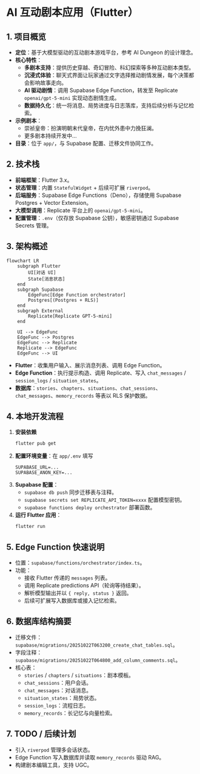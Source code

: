 # AI 互动剧本应用（Flutter）

## 1. 项目概览
- **定位**：基于大模型驱动的互动剧本游戏平台，参考 AI Dungeon 的设计理念。
- **核心特性**：
  - **多剧本支持**：提供历史穿越、奇幻冒险、科幻探索等多种互动剧本类型。
  - **沉浸式体验**：聊天式界面让玩家通过文字选择推动剧情发展，每个决策都会影响故事走向。
  - **AI 驱动剧情**：调用 Supabase Edge Function，转发至 Replicate `openai/gpt-5-mini` 实现动态剧情生成。
  - **数据持久化**：统一将消息、局势进度与日志落库，支持后续分析与记忆检索。
- **示例剧本**：
  - 崇祯皇帝：扮演明朝末代皇帝，在内忧外患中力挽狂澜。
  - 更多剧本持续开发中...
- **目录**：位于 `app/`，与 Supabase 配置、迁移文件协同工作。

## 2. 技术栈
- **前端框架**：Flutter 3.x。
- **状态管理**：内置 `StatefulWidget` + 后续可扩展 `riverpod`。
- **后端服务**：Supabase Edge Functions（Deno），存储使用 Supabase Postgres + Vector Extension。
- **大模型调用**：Replicate 平台上的 `openai/gpt-5-mini`。
- **配置管理**：`.env`（仅存放 Supabase 公钥），敏感密钥通过 Supabase Secrets 管理。

## 3. 架构概述
```mermaid
flowchart LR
    subgraph Flutter
        UI[对话 UI]
        State[消息状态]
    end
    subgraph Supabase
        EdgeFunc[Edge Function orchestrator]
        Postgres[(Postgres + RLS)]
    end
    subgraph External
        Replicate[Replicate GPT-5-mini]
    end

    UI --> EdgeFunc
    EdgeFunc --> Postgres
    EdgeFunc --> Replicate
    Replicate --> EdgeFunc
    EdgeFunc --> UI
```

- **Flutter**：收集用户输入、展示消息列表、调用 Edge Function。
- **Edge Function**：执行提示构造、调用 Replicate、写入 `chat_messages` / `session_logs` / `situation_states`。
- **数据库**：`stories`、`chapters`、`situations`、`chat_sessions`、`chat_messages`、`memory_records` 等表以 RLS 保护数据。

## 4. 本地开发流程
1. **安装依赖**
   ```bash
   flutter pub get
   ```
2. **配置环境变量**：在 `app/.env` 填写
   ```env
   SUPABASE_URL=...
   SUPABASE_ANON_KEY=...
   ```
3. **Supabase 配置**：
   - `supabase db push` 同步迁移表与注释。
   - `supabase secrets set REPLICATE_API_TOKEN=xxxx` 配置模型密钥。
   - `supabase functions deploy orchestrator` 部署函数。
4. **运行 Flutter 应用**：
   ```bash
   flutter run
   ```

## 5. Edge Function 快速说明
- 位置：`supabase/functions/orchestrator/index.ts`。
- 功能：
  - 接收 Flutter 传递的 `messages` 列表。
  - 调用 Replicate predictions API（轮询等待结果）。
  - 解析模型输出并以 `{ reply, status }` 返回。
  - 后续可扩展写入数据库或接入记忆检索。

## 6. 数据库结构摘要
- 迁移文件：`supabase/migrations/20251022T063200_create_chat_tables.sql`。
- 字段注释：`supabase/migrations/20251022T064800_add_column_comments.sql`。
- 核心表：
  - `stories` / `chapters` / `situations`：剧本模板。
  - `chat_sessions`：用户会话。
  - `chat_messages`：对话消息。
  - `situation_states`：局势状态。
  - `session_logs`：流程日志。
  - `memory_records`：长记忆与向量检索。

## 7. TODO / 后续计划
- 引入 `riverpod` 管理多会话状态。
- Edge Function 写入数据库并读取 `memory_records` 驱动 RAG。
- 构建剧本编辑工具，支持 UGC。
